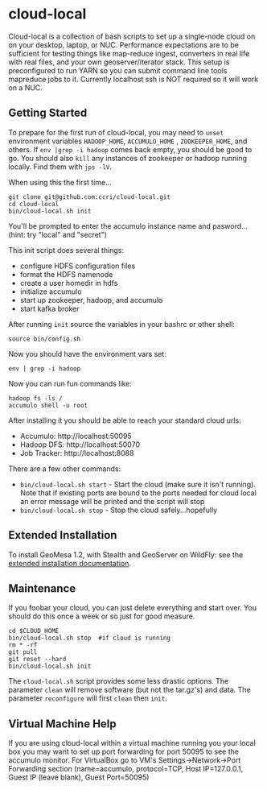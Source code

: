 # cloud-local

Cloud-local is a collection of bash scripts to set up a single-node cloud on on your desktop, laptop, or NUC. Performance expectations are to be sufficient for testing things like map-reduce ingest, converters in real life with real files, and your own geoserver/iterator stack. This setup is preconfigured to run YARN so you can submit command line tools mapreduce jobs to it. Currently localhost ssh is NOT required so it will work on a NUC. 

## Getting Started 

To prepare for the first run of cloud-local, you may need to `unset` environment variables `HADOOP_HOME`, `ACCUMULO_HOME` , `ZOOKEEPER_HOME`, and others. If `env |grep -i hadoop` comes back empty, you should be good to go. You should also `kill` any instances of zookeeper or hadoop running locally. Find them with `jps -lV`.

When using this the first time...

    git clone git@github.com:ccri/cloud-local.git
    cd cloud-local
    bin/cloud-local.sh init

You'll be prompted to enter the accumulo instance name and pasword...(hint: try "local" and "secret")

This init script does several things:
* configure HDFS configuration files
* format the HDFS namenode
* create a user homedir in hdfs
* initialize accumulo
* start up zookeeper, hadoop, and accumulo
* start kafka broker

After running `init` source the variables in your bashrc or other shell:

    source bin/config.sh

Now you should have the environment vars set:
    
    env | grep -i hadoop

Now you can run fun commands like:

    hadoop fs -ls /
    accumulo shell -u root 

After installing it you should be able to reach your standard cloud urls:

* Accumulo:    http://localhost:50095
* Hadoop DFS:  http://localhost:50070
* Job Tracker: http://localhost:8088

There are a few other commands:

* ```bin/cloud-local.sh start``` - Start the cloud (make sure it isn't running). Note that if existing ports are bound to the ports needed for cloud local an error message will be printed and the script will stop
* ```bin/cloud-local.sh stop``` - Stop the cloud safely...hopefully

## Extended Installation

To install GeoMesa 1.2, with Stealth and GeoServer on WildFly: see the [extended installation documentation](ext_install_docs.md).

## Maintenance

If you foobar your cloud, you can just delete everything and start over. You should do this once a week or so just for good measure.  

    cd $CLOUD_HOME
    bin/cloud-local.sh stop  #if cloud is running
    rm * -rf
    git pull
    git reset --hard
    bin/cloud-local.sh init

The `cloud-local.sh` script provides some less drastic options. The parameter `clean` will remove software (but not the tar.gz's) and data. The parameter `reconfigure` will first `clean` then `init`.

## Virtual Machine Help

If you are using cloud-local within a virtual machine running you your local box you may want to set up port forwarding for port 50095 to see the accumulo monitor. For VirtualBox go to VM's Settings->Network->Port Forwarding section (name=accumulo, protocol=TCP, Host IP=127.0.0.1, Guest IP (leave blank), Guest Port=50095)
